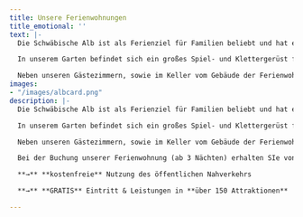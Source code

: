 ```yaml
---
title: Unsere Ferienwohnungen
title_emotional: ''
text: |-
  Die Schwäbische Alb ist als Ferienziel für Familien beliebt und hat enorm viel zu bieten. Unsere komfortablen Ferienwohnungen sind ein idealer Ausgangspunkt für Ausflüge und Erkundungen aller Art.

  In unserem Garten befindet sich ein großes Spiel- und Klettergerüst für unsere kleinen Gäste. Er bietet unseren Gästen Platz zum Grillen und Sonnen. In unmittelbarer Nähe unseres Grundstücks gibt es einen großzügigen Motorik-Spielplatz mit angeschlossenem Bolzplatz.

  Neben unseren Gästezimmern, sowie im Keller vom Gebäude der Ferienwohnungen "Am Pfarrgarten 23" stehen Ihnen Waschmaschinen und Trockner mit Münzeinwurf zur Verfügung. In Wohnung Nr. 1 gibt es eine Waschmaschine mit Münzeinwurf.
images:
- "/images/albcard.png"
description: |-
  Die Schwäbische Alb ist als Ferienziel für Familien beliebt und hat enorm viel zu bieten. Unsere komfortablen Ferienwohnungen sind ein idealer Ausgangspunkt für Ausflüge und Erkundungen aller Art.

  In unserem Garten befindet sich ein großes Spiel- und Klettergerüst für unsere kleinen Gäste. Er bietet unseren Gästen Platz zum Grillen und Sonnen. In unmittelbarer Nähe unseres Grundstücks gibt es einen großzügigen Motorik-Spielplatz mit angeschlossenem Bolzplatz.

  Neben unseren Gästezimmern, sowie im Keller vom Gebäude der Ferienwohnungen "Am Pfarrgarten 23" stehen Ihnen Waschmaschinen und Trockner mit Münzeinwurf zur Verfügung. In Wohnung Nr. 1 gibt es eine Waschmaschine mit Münzeinwurf.

  Bei der Buchung unserer Ferienwohnung (ab 3 Nächten) erhalten SIe von uns kostenfrei die ALB-Card.

  **→** **kostenfreie** Nutzung des öffentlichen Nahverkehrs

  **→** **GRATIS** Eintritt & Leistungen in **über 150 Attraktionen**

---
```

